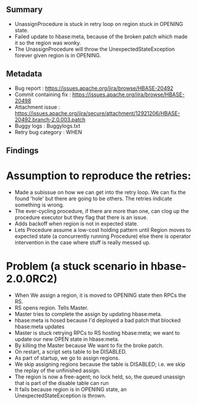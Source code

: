 ## Summary

* UnassignProcedure is stuck in retry loop on region stuck in OPENING state.
* Failed update to hbase:meta, because of the broken patch which made it so the region was wonky.
* The UnassignProcedure will throw the UnexpectedStateException forever given region is in OPENING.

## Metadata

* Bug report : <https://issues.apache.org/jira/browse/HBASE-20492>
* Commit containing fix : <https://issues.apache.org/jira/browse/HBASE-20498>
* Attachment issue : <https://issues.apache.org/jira/secure/attachment/12921206/HBASE-20492.branch-2.0.003.patch>
* Buggy logs : Buggylogs.txt
* Retry bug category : WHEN

## Findings

# Assumption to reproduce the retries:

* Made a subissue on how we can get into the retry loop. We can fix the found 'hole' but there are going to be others. The retries indicate something is wrong.
* The ever-cycling procedure, if there are more than one, can clog up the procedure executor but they flag that there is an issue.
* Adds backoff when region is not in expected state.
* Lets Procedure assume a low-cost holding pattern until Region moves to expected state (a concurrently running Procedure) else there is operator intervention in the case where stuff is really messed up.

# Problem (a stuck scenario in hbase-2.0.0RC2)

* When We assign a region, it is moved to OPENING state then RPCs the RS.
* RS opens region. Tells Master.
* Master tries to complete the assign by updating hbase:meta.
* hbase:meta is hosed because I'd deployed a bad patch that blocked hbase:meta updates
* Master is stuck retrying RPCs to RS hosting hbase:meta; we want to update our new OPEN state in hbase:meta.
* By killing the Master because We want to fix the broke patch.
* On restart, a script sets table to be DISABLED.
* As part of startup, we go to assign regions.
* We skip assigning regions because the table is DISABLED; i.e. we skip the replay of the unfinished assign.
* The region is now a free-agent; no lock held, so, the queued unassign that is part of the disable table can run
* It fails because region is in OPENING state, an UnexpectedStateException is thrown.

